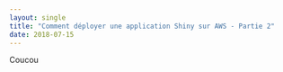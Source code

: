 ```yaml
---
layout: single
title: "Comment déployer une application Shiny sur AWS - Partie 2"
date: 2018-07-15
---
```


Coucou
